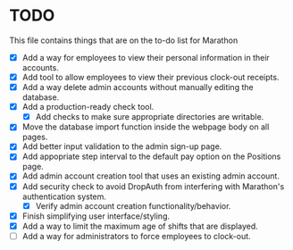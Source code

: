 # TODO
This file contains things that are on the to-do list for Marathon

- [x] Add a way for employees to view their personal information in their accounts.
- [x] Add tool to allow employees to view their previous clock-out receipts.
- [X] Add a way delete admin accounts without manually editing the database.
- [X] Add a production-ready check tool.
    - [X] Add checks to make sure appropriate directories are writable.
- [X] Move the database import function inside the webpage body on all pages.
- [X] Add better input validation to the admin sign-up page.
- [X] Add appopriate step interval to the default pay option on the Positions page.
- [X] Add admin account creation tool that uses an existing admin account.
- [X] Add security check to avoid DropAuth from interfering with Marathon's authentication system.
    - [X] Verify admin account creation functionality/behavior.
- [X] Finish simplifying user interface/styling.
- [X] Add a way to limit the maximum age of shifts that are displayed.
- [ ] Add a way for administrators to force employees to clock-out.
